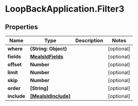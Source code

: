 # LoopBackApplication.Filter3

## Properties

Name | Type | Description | Notes
------------ | ------------- | ------------- | -------------
**where** | **{String: Object}** |  | [optional] 
**fields** | [**MealsIdFields**](MealsIdFields.md) |  | [optional] 
**offset** | **Number** |  | [optional] 
**limit** | **Number** |  | [optional] 
**skip** | **Number** |  | [optional] 
**order** | **[String]** |  | [optional] 
**include** | [**[MealsIdInclude]**](MealsIdInclude.md) |  | [optional] 


